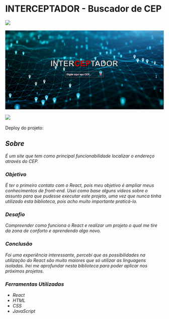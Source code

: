 # INTERCEPTADOR - Buscador de CEP

<img src="http://img.shields.io/static/v1?label=STATUS&message=CONCLUIDO&color=GREEN&style=for-the-badge"/>
</p>

![](./src/img/interceptador.png)

![](./src/img/interceptador2.gif)

Deploy do projeto: <Em breve>

## Sobre

É um site que tem como principal funcionabilidade localizar o endereço através do CEP.

### Objetivo

É ter o primeiro contato com o React, pois meu objetivo é ampliar meus conhecimentos de front-end. Usei como base alguns vídeos sobre o assunto para que pudesse executar este projeto, uma vez que nunca tinha utilizado esta biblioteca, pois acho muito importante praticá-lo.

### Desafio

Compreender como funciona o React e realizar um projeto o qual me tire da zona de conforto e aprendendo algo novo.

### Conclusão

Foi uma experiência interessante, percebi que as possibilidades na utilização do React são muito maiores que só utilizar as linguagens isoladas. Irei me aprofundar nesta biblioteca para poder aplicar nos próximos projetos.

### Ferramentas Utilizadas

- React
- HTML
- CSS
- JavaScript